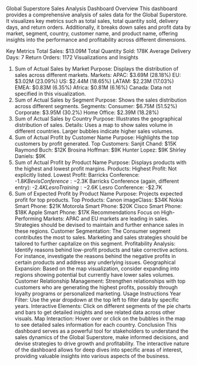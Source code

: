 Global Superstore Sales Analysis Dashboard
Overview
This dashboard provides a comprehensive analysis of sales data for the Global Superstore. It visualizes key metrics such as total sales, total quantity sold, delivery days, and return orders. Additionally, it breaks down sales and profit data by market, segment, country, customer name, and product name, offering insights into the performance and profitability across different dimensions.

Key Metrics
Total Sales: $13.09M
Total Quantity Sold: 178K
Average Delivery Days: 7
Return Orders: 1172
Visualizations and Insights
1. Sum of Actual Sales by Market
Purpose: Displays the distribution of sales across different markets.
Markets:
APAC: $3.69M (28.18%)
EU: $3.02M (23.09%)
US: $2.44M (18.65%)
LATAM: $2.23M (17.03%)
EMEA: $0.83M (6.35%)
Africa: $0.81M (6.16%)
Canada: Data not specified in this visualization.
2. Sum of Actual Sales by Segment
Purpose: Shows the sales distribution across different segments.
Segments:
Consumer: $6.75M (51.52%)
Corporate: $3.95M (30.2%)
Home Office: $2.39M (18.28%)
3. Sum of Actual Sales by Country
Purpose: Illustrates the geographical distribution of sales.
Details: Uses a map to show sales volume in different countries. Larger bubbles indicate higher sales volumes.
4. Sum of Actual Profit by Customer Name
Purpose: Highlights the top customers by profit generated.
Top Customers:
Sanjit Chand: $15K
Raymond Buch: $12K
Brosina Hoffman: $9K
Hunter Lopez: $9K
Shirley Daniels: $9K
5. Sum of Actual Profit by Product Name
Purpose: Displays products with the highest and lowest profit margins.
Products:
Highest Profit: Not explicitly listed.
Lowest Profit:
Barricks Conference: -$1.8K
Bevis Conference: -$2.3K
Barricks Conference (again, different entry): -$2.4K
Lesro Training: -$2.6K
Lesro Conference: -$2.7K
6. Sum of Expected Profit by Product Name
Purpose: Projects expected profit for top products.
Top Products:
Canon imageClass: $34K
Nokia Smart Phone: $21K
Motorola Smart Phone: $20K
Cisco Smart Phone: $18K
Apple Smart Phone: $17K
Recommendations
Focus on High-Performing Markets: APAC and EU markets are leading in sales. Strategies should be devised to maintain and further enhance sales in these regions.
Customer Segmentation: The Consumer segment contributes the most to sales. Marketing and sales strategies should be tailored to further capitalize on this segment.
Profitability Analysis: Identify reasons behind low-profit products and take corrective actions. For instance, investigate the reasons behind the negative profits in certain products and address any underlying issues.
Geographical Expansion: Based on the map visualization, consider expanding into regions showing potential but currently have lower sales volumes.
Customer Relationship Management: Strengthen relationships with top customers who are generating the highest profits, possibly through loyalty programs or personalized marketing.
Usage Instructions
Year Filter: Use the year dropdown at the top left to filter data by specific years.
Interactive Elements: Click on different segments of the pie charts and bars to get detailed insights and see related data across other visuals.
Map Interaction: Hover over or click on the bubbles in the map to see detailed sales information for each country.
Conclusion
This dashboard serves as a powerful tool for stakeholders to understand the sales dynamics of the Global Superstore, make informed decisions, and devise strategies to drive growth and profitability. The interactive nature of the dashboard allows for deep dives into specific areas of interest, providing valuable insights into various aspects of the business.






